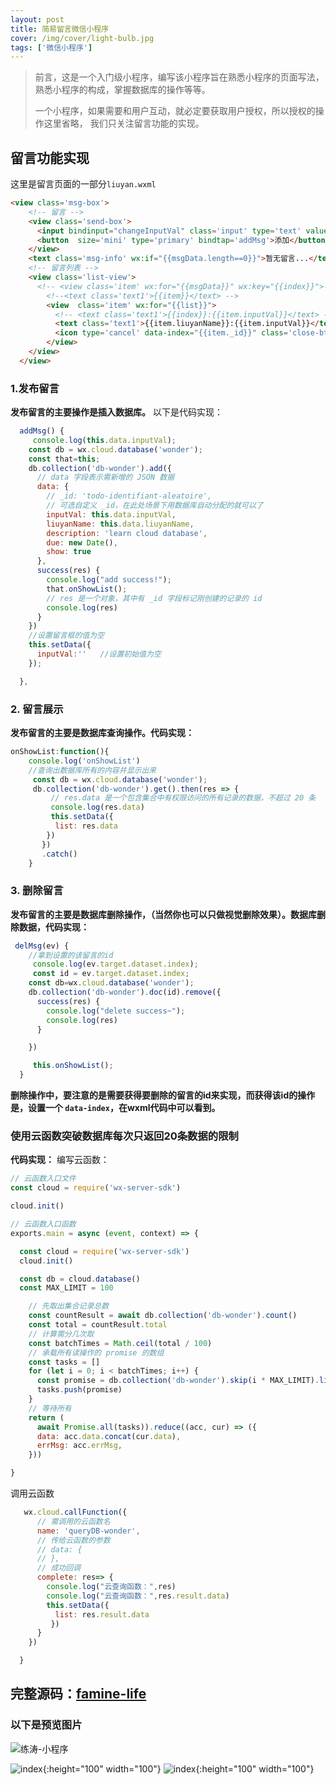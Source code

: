 ```yaml
---
layout: post
title: 简易留言微信小程序
cover: /img/cover/light-bulb.jpg
tags: ['微信小程序']
---
```


> 前言，这是一个入门级小程序，编写该小程序旨在熟悉小程序的页面写法，熟悉小程序的构成，掌握数据库的操作等等。
> 
> 一个小程序，如果需要和用户互动，就必定要获取用户授权，所以授权的操作这里省略，
我们只关注留言功能的实现。

## 留言功能实现

这里是留言页面的一部分`liuyan.wxml`
```html
<view class='msg-box'>
    <!-- 留言 -->
    <view class='send-box'>
      <input bindinput="changeInputVal" class='input' type='text' value="{{inputVal}}" placeholder='请留言...' placeholder-class='place-input'></input>
      <button  size='mini' type='primary' bindtap='addMsg'>添加</button>
    </view>
    <text class='msg-info' wx:if="{{msgData.length==0}}">暂无留言...</text>
    <!-- 留言列表 -->
    <view class='list-view'>
      <!-- <view class='item' wx:for="{{msgData}}" wx:key="{{index}}">-->
        <!--<text class='text1'>{{item}}</text> -->
        <view  class='item' wx:for="{{list}}">
          <!-- <text class='text1'>{{index}}:{{item.inputVal}}</text> -->
          <text class='text1'>{{item.liuyanName}}:{{item.inputVal}}</text>
          <icon type='cancel' data-index="{{item._id}}" class='close-btn' bindtap="delMsg"></icon>
        </view>
    </view>
  </view> 
```

### 1.发布留言
**发布留言的主要操作是插入数据库。**
以下是代码实现：
```javascript
  addMsg() {
     console.log(this.data.inputVal);
    const db = wx.cloud.database('wonder');
    const that=this;
    db.collection('db-wonder').add({
      // data 字段表示需新增的 JSON 数据
      data: {
        // _id: 'todo-identifiant-aleatoire', 
        // 可选自定义 _id，在此处场景下用数据库自动分配的就可以了
        inputVal: this.data.inputVal,
        liuyanName: this.data.liuyanName,
        description: 'learn cloud database',
        due: new Date(),
        show: true
      },
      success(res) {
        console.log("add success!");
        that.onShowList();
        // res 是一个对象，其中有 _id 字段标记刚创建的记录的 id
        console.log(res)
      }
    })
    //设置留言框的值为空
    this.setData({
      inputVal:''   //设置初始值为空
    });

  },

```



### 2. 留言展示
**发布留言的主要是数据库查询操作。代码实现：**
```javascript
onShowList:function(){
    console.log('onShowList')
    //查询出数据库所有的内容并显示出来
     const db = wx.cloud.database('wonder');
     db.collection('db-wonder').get().then(res => {
         // res.data 是一个包含集合中有权限访问的所有记录的数据，不超过 20 条
         console.log(res.data)
         this.setData({
          list: res.data
        })
       })
       .catch()
    }
```

### 3. 删除留言
**发布留言的主要是数据库删除操作，（当然你也可以只做视觉删除效果）。数据库删除数据，代码实现：**
```javascript
 delMsg(ev) {
    //拿到设置的该留言的id
     console.log(ev.target.dataset.index);
     const id = ev.target.dataset.index;
    const db=wx.cloud.database('wonder');
    db.collection('db-wonder').doc(id).remove({
      success(res) {
        console.log("delete success~");
        console.log(res)
      }

    })

     this.onShowList();
  }
```
**删除操作中，要注意的是需要获得要删除的留言的id来实现，而获得该id的操作是，设置一个 `data-index`，在wxml代码中可以看到。**

### 使用云函数突破数据库每次只返回20条数据的限制
**代码实现：**
编写云函数：
```javascript
// 云函数入口文件
const cloud = require('wx-server-sdk')

cloud.init()

// 云函数入口函数
exports.main = async (event, context) => {

  const cloud = require('wx-server-sdk')
  cloud.init()

  const db = cloud.database()
  const MAX_LIMIT = 100

    // 先取出集合记录总数
    const countResult = await db.collection('db-wonder').count()
    const total = countResult.total
    // 计算需分几次取
    const batchTimes = Math.ceil(total / 100)
    // 承载所有读操作的 promise 的数组
    const tasks = []
    for (let i = 0; i < batchTimes; i++) {
      const promise = db.collection('db-wonder').skip(i * MAX_LIMIT).limit(MAX_LIMIT).get()
      tasks.push(promise)
    }
    // 等待所有
    return (
      await Promise.all(tasks)).reduce((acc, cur) => ({
      data: acc.data.concat(cur.data),
      errMsg: acc.errMsg,
    }))

}
```
调用云函数
```javascript
   wx.cloud.callFunction({
      // 需调用的云函数名
      name: 'queryDB-wonder',
      // 传给云函数的参数
      // data: {
      // },
      // 成功回调
      complete: res=> {
        console.log("云查询函数：",res)
        console.log("云查询函数：",res.result.data)
        this.setData({
          list: res.result.data
         })
      }
    })

  }
```

## 完整源码：[famine-life](https://github.com/Famine-Life/liuyan)

### 以下是预览图片

![练涛-小程序](https://www.cnblogs.com/images/cnblogs_com/famine/1445073/o_gh_25b2f1b6bcd7_430.jpg)

![index](http://images.cnblogs.com/cnblogs_com/famine/1445073/o_%E5%B0%8F%E7%A8%8B%E5%BA%8F%E4%B8%BB%E9%A1%B5%E9%9D%A2.jpg){:height="100" width="100"}
![index](https://www.cnblogs.com/images/cnblogs_com/famine/1445073/o_%e7%95%99%e8%a8%80%e5%88%97%e8%a1%a8%e9%95%bf%e5%9b%be.jpg){:height="100" width="100"}

